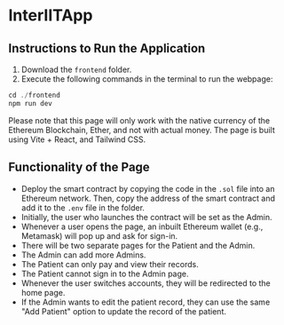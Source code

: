 # InterIITApp

## Instructions to Run the Application

1. Download the `frontend` folder.
2. Execute the following commands in the terminal to run the webpage:

```javascript
cd ./frontend
npm run dev
```

Please note that this page will only work with the native currency of the Ethereum Blockchain, Ether, and not with actual money. The page is built using Vite + React, and Tailwind CSS.

## Functionality of the Page

- Deploy the smart contract by copying the code in the `.sol` file into an Ethereum network. Then, copy the address of the smart contract and add it to the `.env` file in the folder.
- Initially, the user who launches the contract will be set as the Admin.
- Whenever a user opens the page, an inbuilt Ethereum wallet (e.g., Metamask) will pop up and ask for sign-in.
- There will be two separate pages for the Patient and the Admin.
- The Admin can add more Admins.
- The Patient can only pay and view their records.
- The Patient cannot sign in to the Admin page.
- Whenever the user switches accounts, they will be redirected to the home page.
- If the Admin wants to edit the patient record, they can use the same "Add Patient" option to update the record of the patient.
